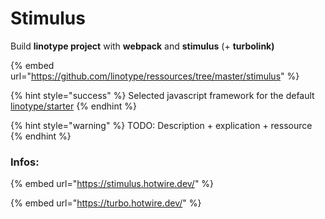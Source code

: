 # Stimulus

Build **linotype project** with **webpack** and **stimulus** \(+ **turbolink\)**

{% embed url="https://github.com/linotype/ressources/tree/master/stimulus" %}

{% hint style="success" %}
Selected javascript framework for the default [linotype/starter](../../../exemple.md)
{% endhint %}

{% hint style="warning" %}
TODO: Description + explication + ressource
{% endhint %}

### Infos:

{% embed url="https://stimulus.hotwire.dev/" %}

{% embed url="https://turbo.hotwire.dev/" %}



